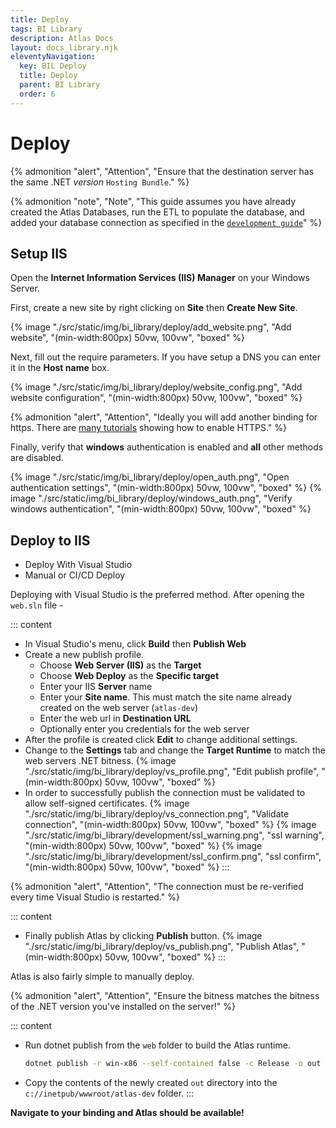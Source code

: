 ```yaml
---
title: Deploy
tags: BI Library
description: Atlas Docs
layout: docs_library.njk
eleventyNavigation:
  key: BIL Deploy
  title: Deploy
  parent: BI Library
  order: 6
---
```


# Deploy

{% admonition 
   "alert",
   "Attention",
   "Ensure that the destination server has the same .NET *version* `Hosting Bundle`."
%}

{% admonition 
   "note",
   "Note",
   "This guide assumes you have already created the Atlas Databases, run the ETL to populate the database, and added your database connection as specified in the [`development guide`](/docs/bi_library/development/)"
%}

## Setup IIS

Open the **Internet Information Services (IIS) Manager** on your Windows Server.

First, create a new site by right clicking on **Site** then **Create New Site**.

{% image "./src/static/img/bi_library/deploy/add_website.png", "Add website", "(min-width:800px) 50vw, 100vw", "boxed" %}

Next, fill out the require parameters. If you have setup a DNS you can enter it in the **Host name** box.

{% image "./src/static/img/bi_library/deploy/website_config.png", "Add website configuration", "(min-width:800px) 50vw, 100vw", "boxed" %}

{% admonition 
   "alert",
   "Attention",
   "Ideally you will add another binding for https. There are [many tutorials](https://techexpert.tips/iis/enable-https-iis/) showing how to enable HTTPS."
%}

Finally, verify that **windows** authentication is enabled and **all** other methods are disabled.

{% image "./src/static/img/bi_library/deploy/open_auth.png", "Open authentication settings", "(min-width:800px) 50vw, 100vw", "boxed" %}
{% image "./src/static/img/bi_library/deploy/windows_auth.png", "Verify windows authentication", "(min-width:800px) 50vw, 100vw", "boxed" %}

## Deploy to IIS

<div class="tabs">
   <ul>
    <li class="is-active"><a tab="vs">Deploy With Visual Studio</a></li>
    <li><a tab="manual">Manual or CI/CD Deploy</a></li>
  </ul>
</div>
<div class="tab-container">
   <div class="tab is-active"id="vs">


Deploying with Visual Studio is the preferred method. After opening the ``web.sln`` file -

::: content
- In Visual Studio's menu, click **Build** then **Publish Web**
- Create a new publish profile.
   - Choose **Web Server (IIS)** as the **Target**
   - Choose **Web Deploy** as the **Specific target**
   - Enter your IIS **Server** name
   - Enter your **Site name**. This must match the site name already created on the web server (``atlas-dev``)
   - Enter the web url in **Destination URL**
   - Optionally enter you credentials for the web server
- After the profile is created click **Edit** to change additional settings.
- Change to the **Settings** tab and change the **Target Runtime** to match the web servers .NET bitness.
  {% image "./src/static/img/bi_library/deploy/vs_profile.png", "Edit publish profile", "(min-width:800px) 50vw, 100vw", "boxed" %}
- In order to successfully publish the connection must be validated to allow self-signed certificates.
  {% image "./src/static/img/bi_library/deploy/vs_connection.png", "Validate connection", "(min-width:800px) 50vw, 100vw", "boxed" %}
  {% image "./src/static/img/bi_library/development/ssl_warning.png", "ssl warning", "(min-width:800px) 50vw, 100vw", "boxed" %}
  {% image "./src/static/img/bi_library/development/ssl_confirm.png", "ssl confirm", "(min-width:800px) 50vw, 100vw", "boxed" %}
:::

{% admonition
  "alert",
  "Attention",
  "The connection must be re-verified every time Visual Studio is restarted."
%}

::: content
- Finally publish Atlas by clicking **Publish** button.
  {% image "./src/static/img/bi_library/deploy/vs_publish.png", "Publish Atlas", "(min-width:800px) 50vw, 100vw", "boxed" %}
:::

</div>
   <div class="tab" id="manual">

Atlas is also fairly simple to manually deploy.

{% admonition "alert", "Attention", "Ensure the bitness matches the bitness of the .NET version you've installed on the server!" %}

::: content
- Run dotnet publish from the ``web`` folder to build the Atlas runtime.
  ```bash
  dotnet publish -r win-x86 --self-contained false -c Release -o out
  ```
- Copy the contents of the newly created ``out`` directory into the ``c://inetpub/wwwroot/atlas-dev`` folder.
:::

**Navigate to your binding and Atlas should be available!**
</div>
</div>
